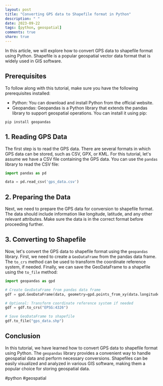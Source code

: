 ```yaml
---
layout: post
title: "Converting GPS data to Shapefile format in Python"
description: " "
date: 2023-09-22
tags: [python, geospatial]
comments: true
share: true
---
```


In this article, we will explore how to convert GPS data to shapefile format using Python. Shapefile is a popular geospatial vector data format that is widely used in GIS software.

## Prerequisites
To follow along with this tutorial, make sure you have the following prerequisites installed:
- Python: You can download and install Python from the official website.
- Geopandas: Geopandas is a Python library that extends the pandas library to support geospatial operations. You can install it using pip:
```
pip install geopandas
```

## 1. Reading GPS Data
The first step is to read the GPS data. There are several formats in which GPS data can be stored, such as CSV, GPX, or KML. For this tutorial, let's assume we have a CSV file containing the GPS data. You can use the `pandas` library to read the CSV file:

```python
import pandas as pd

data = pd.read_csv('gps_data.csv')
```

## 2. Preparing the Data
Next, we need to prepare the GPS data for conversion to shapefile format. The data should include information like longitude, latitude, and any other relevant attributes. Make sure the data is in the correct format before proceeding further.

## 3. Converting to Shapefile
Now, let's convert the GPS data to shapefile format using the `geopandas` library. First, we need to create a `GeoDataFrame` from the pandas data frame. The `to_crs` method can be used to transform the coordinate reference system, if needed. Finally, we can save the GeoDataFrame to a shapefile using the `to_file` method:

```python
import geopandas as gpd

# Create GeoDataFrame from pandas data frame
gdf = gpd.GeoDataFrame(data, geometry=gpd.points_from_xy(data.longitude, data.latitude))

# Optional: Transform coordinate reference system if needed
gdf = gdf.to_crs("EPSG:4326")

# Save GeoDataFrame to shapefile
gdf.to_file("gps_data.shp")
```

## Conclusion
In this tutorial, we have learned how to convert GPS data to shapefile format using Python. The `geopandas` library provides a convenient way to handle geospatial data and perform necessary conversions. Shapefiles can be easily visualized and analyzed in various GIS software, making them a popular choice for storing geospatial data.

#python #geospatial